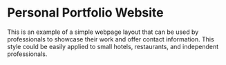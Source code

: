 # Personal Portfolio Website

This is an example of a simple webpage layout that can be used by professionals to showcase their work and offer contact information.
This style could be easily applied to small hotels, restaurants, and independent professionals.
